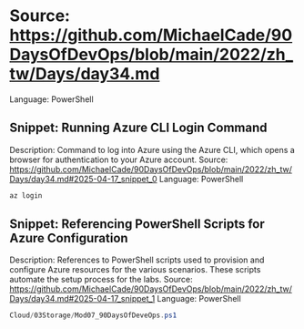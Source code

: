 # Source: https://github.com/MichaelCade/90DaysOfDevOps/blob/main/2022/zh_tw/Days/day34.md
Language: PowerShell

## Snippet: Running Azure CLI Login Command
Description: Command to log into Azure using the Azure CLI, which opens a browser for authentication to your Azure account.
Source: https://github.com/MichaelCade/90DaysOfDevOps/blob/main/2022/zh_tw/Days/day34.md#2025-04-17_snippet_0
Language: PowerShell

```PowerShell
az login
```

## Snippet: Referencing PowerShell Scripts for Azure Configuration
Description: References to PowerShell scripts used to provision and configure Azure resources for the various scenarios. These scripts automate the setup process for the labs.
Source: https://github.com/MichaelCade/90DaysOfDevOps/blob/main/2022/zh_tw/Days/day34.md#2025-04-17_snippet_1
Language: PowerShell

```PowerShell
Cloud/03Storage/Mod07_90DaysOfDeveOps.ps1
```